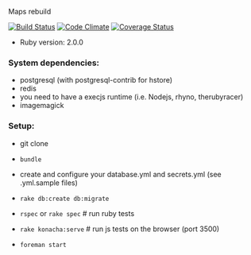 Maps rebuild

[![Build Status](https://travis-ci.org/it3s/meppit.png?branch=master)](https://travis-ci.org/it3s/meppit)
[![Code Climate](https://codeclimate.com/github/it3s/meppit.png)](https://codeclimate.com/github/it3s/meppit)
[![Coverage Status](https://coveralls.io/repos/it3s/meppit/badge.png)](https://coveralls.io/r/it3s/meppit)

* Ruby version: 2.0.0

### System dependencies:

* postgresql (with postgresql-contrib for hstore)
* redis
* you need to have a execjs runtime (i.e. Nodejs, rhyno, therubyracer)
* imagemagick

### Setup:

* git clone
* `bundle`
* create and configure your database.yml and secrets.yml (see .yml.sample files)
* `rake db:create db:migrate`

* `rspec` or `rake spec` # run ruby tests
* `rake konacha:serve` # run js tests on the browser (port 3500)

* `foreman start`
